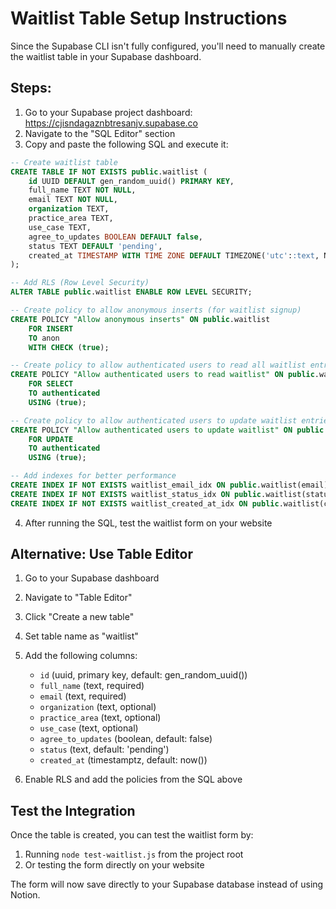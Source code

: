 # Waitlist Table Setup Instructions

Since the Supabase CLI isn't fully configured, you'll need to manually create the waitlist table in your Supabase dashboard.

## Steps:

1. Go to your Supabase project dashboard: https://cjisndagaznbtresanjv.supabase.co
2. Navigate to the "SQL Editor" section
3. Copy and paste the following SQL and execute it:

```sql
-- Create waitlist table
CREATE TABLE IF NOT EXISTS public.waitlist (
    id UUID DEFAULT gen_random_uuid() PRIMARY KEY,
    full_name TEXT NOT NULL,
    email TEXT NOT NULL,
    organization TEXT,
    practice_area TEXT,
    use_case TEXT,
    agree_to_updates BOOLEAN DEFAULT false,
    status TEXT DEFAULT 'pending',
    created_at TIMESTAMP WITH TIME ZONE DEFAULT TIMEZONE('utc'::text, NOW()) NOT NULL
);

-- Add RLS (Row Level Security)
ALTER TABLE public.waitlist ENABLE ROW LEVEL SECURITY;

-- Create policy to allow anonymous inserts (for waitlist signup)
CREATE POLICY "Allow anonymous inserts" ON public.waitlist
    FOR INSERT
    TO anon
    WITH CHECK (true);

-- Create policy to allow authenticated users to read all waitlist entries (for admin)
CREATE POLICY "Allow authenticated users to read waitlist" ON public.waitlist
    FOR SELECT
    TO authenticated
    USING (true);

-- Create policy to allow authenticated users to update waitlist entries (for admin)
CREATE POLICY "Allow authenticated users to update waitlist" ON public.waitlist
    FOR UPDATE
    TO authenticated
    USING (true);

-- Add indexes for better performance
CREATE INDEX IF NOT EXISTS waitlist_email_idx ON public.waitlist(email);
CREATE INDEX IF NOT EXISTS waitlist_status_idx ON public.waitlist(status);
CREATE INDEX IF NOT EXISTS waitlist_created_at_idx ON public.waitlist(created_at DESC);
```

4. After running the SQL, test the waitlist form on your website

## Alternative: Use Table Editor

1. Go to your Supabase dashboard
2. Navigate to "Table Editor"
3. Click "Create a new table"
4. Set table name as "waitlist"
5. Add the following columns:
   - `id` (uuid, primary key, default: gen_random_uuid())
   - `full_name` (text, required)
   - `email` (text, required)
   - `organization` (text, optional)
   - `practice_area` (text, optional)
   - `use_case` (text, optional)
   - `agree_to_updates` (boolean, default: false)
   - `status` (text, default: 'pending')
   - `created_at` (timestamptz, default: now())

6. Enable RLS and add the policies from the SQL above

## Test the Integration

Once the table is created, you can test the waitlist form by:
1. Running `node test-waitlist.js` from the project root
2. Or testing the form directly on your website

The form will now save directly to your Supabase database instead of using Notion.